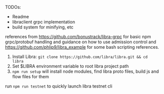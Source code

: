 TODOs:

-   Readme
-   libraclient grpc implementation
-   build system for minifying, etc

references from https://github.com/bonustrack/libra-grpc for basic npm grpc/protobuf handling and guidance on how to use admission control and https://github.com/phlip9/libra_example for some bash scripting references.

1. Install Libra: `git clone https://github.com/libra/libra.git && cd libra`
2. Set \$LIBRA environment variable to root libra project path
3. `npm run setup` will install node modules, find libra proto files, build js and flow files for them

run `npm run testnet` to quickly launch libra testnet cli
